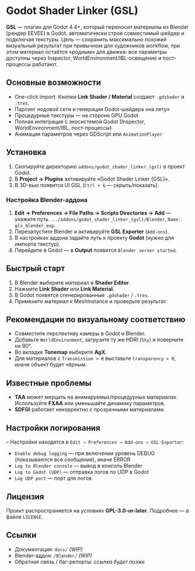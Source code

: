 # Godot Shader Linker (GSL)

**GSL** — плагин для Godot 4.4+, который переносит материалы из Blender (рендер EEVEE) в Godot, автоматически строя совместимый шейдер и подключая текстуры. Цель — сохранить максимально похожий визуальный результат при привычном для художников workflow, при этом материал остаётся «родным» для движка: все параметры доступны через Inspector, WorldEnvironment/IBL-освещение и пост-процессы работают.

## Основные возможности

* One-click import. Кнопки **Link Shader / Material** создают `.gdshader` и `.tres`.
* Парсинг нодовой сети и генерация Godot-шейдера «на лету»
* Процедурные текстуры — на стороне GPU Godot
* Полная интеграция с экосистемой Godot (Inspector, WorldEnvironment/IBL, пост-процессы)
* Анимации параметров через GDScript или `AnimationPlayer`

## Установка
1. Скопируйте директорию `addons/godot_shader_linker_(gsl)` в проект Godot.  
2. В **Project → Plugins** активируйте «Godot Shader Linker (GSL)».  
3. В 3D-вью появится UI GSL (`Ctrl + G` — скрыть/показать).

### Настройка Blender-аддона
1. **Edit → Preferences → File Paths → Scripts Directories → Add** — укажите путь `.../addons/godot_shader_linker_(gsl)/Blender`, `Name: gls_blender_exp`.  
2. Перезапустите Blender и активируйте **GSL Exporter** (`Add-ons`).  
3. В настройках аддона задайте путь к проекту **Godot** (нужно для импорта текстур).  
4. Перейдите в Godot — в **Output** появится `Blender server started`.

## Быстрый старт
1. В Blender выберите материал в **Shader Editor**.  
2. Нажмите **Link Shader** или **Link Material**.  
3. В Godot появятся сгенерированные `.gdshader` / `.tres`.  
4. Примените материал к MeshInstance и проверьте результат.

## Рекомендации по визуальному соответствию
* Совместите перспективу камеры в Godot и Blender.  
* Добавьте `WorldEnvironment`, загрузите ту же HDRI (`Sky`) и поверните на 90°.  
* Во вкладке **Tonemap** выберите **AgX**.  
* Для материалов с `Transmission > 0` выставьте `transparency > 0`, иначе объект будет чёрным.

## Известные проблемы
* **TAA** может мерцать на анимируемых/процедурных материалах. Используйте **FXAA** или уменьшайте динамику параметров.  
* **SDFGI** работает некорректно с прозрачными материалами.

## Настройки логирования
– Настройки находятся в `Edit → Preferences → Add-ons → GSL Exporter`:
  - `Enable debug logging` — при включении уровень DEBUG (показываются все сообщения), иначе ERROR
  - `Log to Blender console` — вывод в консоль Blender
  - `Log to Godot (UDP)` — отправка логов по UDP в Godot
  - `Log UDP port` — порт для логов

## Лицензия

Проект распространяется на условиях **GPL-3.0-or-later**. Подробнее — в файле `LICENSE`.

## Ссылки

* Документация: `docs/` *(WIP)*
* Blender-аддон: `/Blender/` *(WIP)*
* Обратная связь / баг-репорты: *ссылка будет позже*	